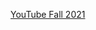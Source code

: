 [YouTube Fall 2021](https://www.youtube.com/watch?v=73kieBqaHeo&list=PLOtl7M3yp-DXbHTFe_w9zFPXeau28CDao&index=9)